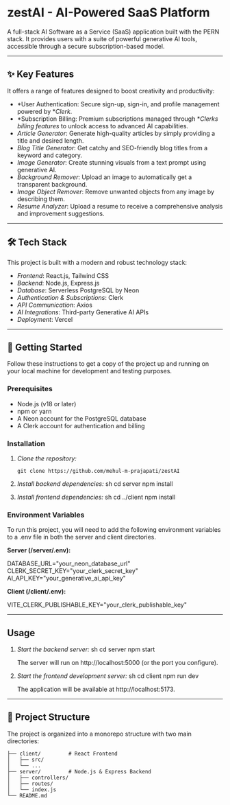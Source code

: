 # zestAI - AI-Powered SaaS Platform

A full-stack AI Software as a Service (SaaS) application built with the PERN stack. It provides users with a suite of powerful generative AI tools, accessible through a secure subscription-based model.

---

## ✨ Key Features

It offers a range of features designed to boost creativity and productivity:

* *User Authentication: Secure sign-up, sign-in, and profile management powered by **Clerk*.
* *Subscription Billing: Premium subscriptions managed through **Clerks billing features* to unlock access to advanced AI capabilities.
* *Article Generator*: Generate high-quality articles by simply providing a title and desired length.
* *Blog Title Generator*: Get catchy and SEO-friendly blog titles from a keyword and category.
* *Image Generator*: Create stunning visuals from a text prompt using generative AI.
* *Background Remover*: Upload an image to automatically get a transparent background.
* *Image Object Remover*: Remove unwanted objects from any image by describing them.
* *Resume Analyzer*: Upload a resume to receive a comprehensive analysis and improvement suggestions.

---

## 🛠 Tech Stack

This project is built with a modern and robust technology stack:

* *Frontend*: React.js, Tailwind CSS
* *Backend*: Node.js, Express.js
* *Database*: Serverless PostgreSQL by Neon
* *Authentication & Subscriptions*: Clerk
* *API Communication*: Axios
* *AI Integrations*: Third-party Generative AI APIs
* *Deployment*: Vercel

---

## 🚀 Getting Started

Follow these instructions to get a copy of the project up and running on your local machine for development and testing purposes.

### Prerequisites

* Node.js (v18 or later)
* npm or yarn
* A Neon account for the PostgreSQL database
* A Clerk account for authentication and billing

### Installation

1.  *Clone the repository:*
    ```
    git clone https://github.com/mehul-m-prajapati/zestAI
    ```

2.  *Install backend dependencies:*
    sh
    cd server
    npm install

3.  *Install frontend dependencies:*
    sh
    cd ../client
    npm install


### Environment Variables

To run this project, you will need to add the following environment variables to a .env file in both the server and client directories.

**Server (/server/.env):**

DATABASE_URL="your_neon_database_url"
CLERK_SECRET_KEY="your_clerk_secret_key"
AI_API_KEY="your_generative_ai_api_key"

**Client (/client/.env):**

VITE_CLERK_PUBLISHABLE_KEY="your_clerk_publishable_key"

---

## Usage

1.  *Start the backend server:*
    sh
    cd server
    npm start

    The server will run on http://localhost:5000 (or the port you configure).

2.  *Start the frontend development server:*
    sh
    cd client
    npm run dev

    The application will be available at http://localhost:5173.

---

## 📂 Project Structure

The project is organized into a monorepo structure with two main directories:

```
├── client/         # React Frontend
│   ├── src/
│   └── ...
├── server/         # Node.js & Express Backend
│   ├── controllers/
│   ├── routes/
│   └── index.js
└── README.md

```
